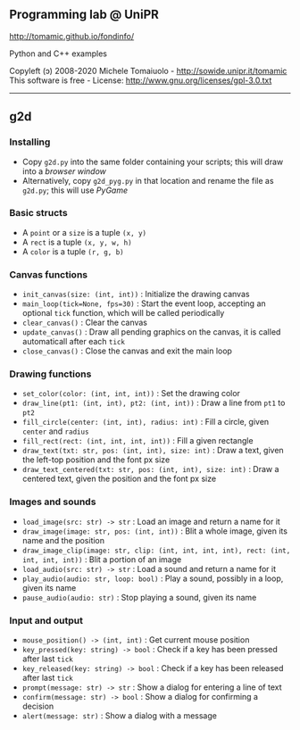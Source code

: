 ## Programming lab @ UniPR

http://tomamic.github.io/fondinfo/

Python and C++ examples

Copyleft (ɔ) 2008-2020 Michele Tomaiuolo - http://sowide.unipr.it/tomamic
This software is free - License: http://www.gnu.org/licenses/gpl-3.0.txt

---

## g2d

### Installing

- Copy `g2d.py` into the same folder containing your scripts; this will draw into a *browser window*
- Alternatively, copy `g2d_pyg.py` in that location and rename the file as `g2d.py`; this will use *PyGame*

### Basic structs

- A `point` or a `size` is a tuple `(x, y)`
- A `rect` is a tuple `(x, y, w, h)`
- A `color` is a tuple `(r, g, b)`

### Canvas functions

- `init_canvas(size: (int, int))` : Initialize the drawing canvas
- `main_loop(tick=None, fps=30)` : Start the event loop, accepting an optional `tick` function, which will be called periodically
- `clear_canvas()` : Clear the canvas
- `update_canvas()` : Draw all pending graphics on the canvas, it is called automaticall after each `tick`
- `close_canvas()` : Close the canvas and exit the main loop

### Drawing functions

- `set_color(color: (int, int, int))` : Set the drawing color
- `draw_line(pt1: (int, int), pt2: (int, int))` : Draw a line from `pt1` to `pt2`
- `fill_circle(center: (int, int), radius: int)` : Fill a circle, given `center` and `radius`
- `fill_rect(rect: (int, int, int, int))` : Fill a given rectangle
- `draw_text(txt: str, pos: (int, int), size: int)` : Draw a text, given the left-top position and the font px size
- `draw_text_centered(txt: str, pos: (int, int), size: int)` : Draw a centered text, given the position and the font px size

### Images and sounds

- `load_image(src: str) -> str` : Load an image and return a name for it
- `draw_image(image: str, pos: (int, int))` : Blit a whole image, given its name and the position
- `draw_image_clip(image: str, clip: (int, int, int, int), rect: (int, int, int, int))` : Blit a portion of an image
- `load_audio(src: str) -> str` : Load a sound and return a name for it
- `play_audio(audio: str, loop: bool)` : Play a sound, possibly in a loop, given its name
- `pause_audio(audio: str)` : Stop playing a sound, given its name

### Input and output

- `mouse_position() -> (int, int)` : Get current mouse position
- `key_pressed(key: string) -> bool` : Check if a key has been pressed after last `tick`
- `key_released(key: string) -> bool` : Check if a key has been released after last `tick`
- `prompt(message: str) -> str` : Show a dialog for entering a line of text
- `confirm(message: str) -> bool` : Show a dialog for confirming a decision
- `alert(message: str)` : Show a dialog with a message
